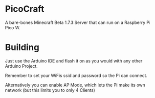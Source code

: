 # PicoCraft
 A bare-bones Minecraft Beta 1.7.3 Server that can run on a Raspberry Pi Pico W.

# Building
Just use the Arduino IDE and flash it on as you would with any other Arduino Project.

Remember to set your WiFis ssid and password so the Pi can connect.

Alternatively you can enable AP Mode, which lets the Pi make its own network (but this limits you to only 4 Clients)
